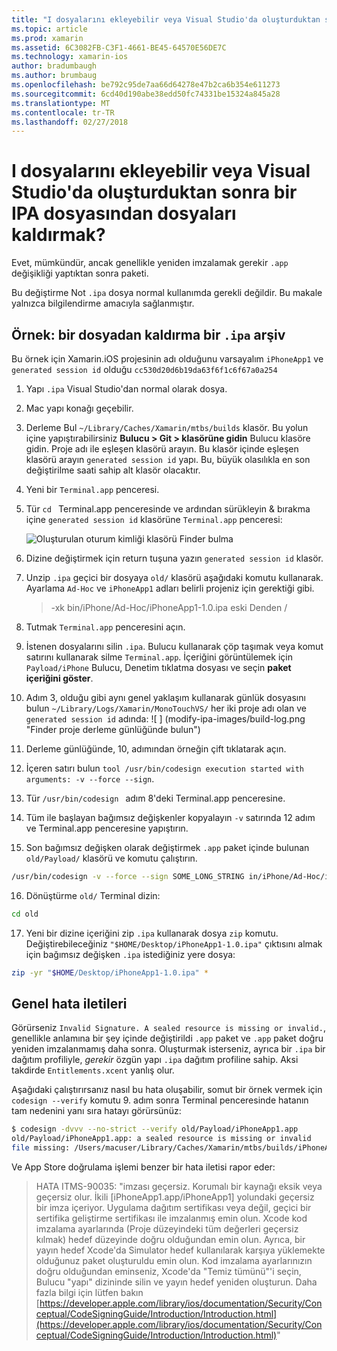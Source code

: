 ```yaml
---
title: "I dosyalarını ekleyebilir veya Visual Studio'da oluşturduktan sonra bir IPA dosyasından dosyaları kaldırmak?"
ms.topic: article
ms.prod: xamarin
ms.assetid: 6C3082FB-C3F1-4661-BE45-64570E56DE7C
ms.technology: xamarin-ios
author: bradumbaugh
ms.author: brumbaug
ms.openlocfilehash: be792c95de7aa66d64278e47b2ca6b354e611273
ms.sourcegitcommit: 6cd40d190abe38edd50fc74331be15324a845a28
ms.translationtype: MT
ms.contentlocale: tr-TR
ms.lasthandoff: 02/27/2018
---
```

# <a name="can-i-add-files-to-or-remove-files-from-an-ipa-file-after-building-it-in-visual-studio"></a>I dosyalarını ekleyebilir veya Visual Studio'da oluşturduktan sonra bir IPA dosyasından dosyaları kaldırmak?

Evet, mümkündür, ancak genellikle yeniden imzalamak gerekir `.app` değişikliği yaptıktan sonra paketi.

Bu değiştirme Not `.ipa` dosya normal kullanımda gerekli değildir. Bu makale yalnızca bilgilendirme amacıyla sağlanmıştır.

## <a name="example-removing-a-file-from-a-ipa-archive"></a>Örnek: bir dosyadan kaldırma bir `.ipa` arşiv

Bu örnek için Xamarin.iOS projesinin adı olduğunu varsayalım `iPhoneApp1` ve `generated session id` olduğu `cc530d20d6b19da63f6f1c6f67a0a254`

1.  Yapı `.ipa` Visual Studio'dan normal olarak dosya.

2.  Mac yapı konağı geçebilir.

3.  Derleme Bul `~/Library/Caches/Xamarin/mtbs/builds` klasör. Bu yolun içine yapıştırabilirsiniz **Bulucu > Git > klasörüne gidin** Bulucu klasöre gidin. Proje adı ile eşleşen klasörü arayın. Bu klasör içinde eşleşen klasörü arayın `generated session id` yapı. Bu, büyük olasılıkla en son değiştirilme saati sahip alt klasör olacaktır.

4.  Yeni bir `Terminal.app` penceresi.

5.  Tür `cd ` Terminal.app penceresinde ve ardından sürükleyin & bırakma içine `generated session id` klasörüne `Terminal.app` penceresi:

    ![](modify-ipa-images/session-id-folder.png "Oluşturulan oturum kimliği klasörü Finder bulma")

6.  Dizine değiştirmek için return tuşuna yazın `generated session id` klasör.

7.  Unzip `.ipa` geçici bir dosyaya `old/` klasörü aşağıdaki komutu kullanarak. Ayarlama `Ad-Hoc` ve `iPhoneApp1` adları belirli projeniz için gerektiği gibi.

    > -xk bin/iPhone/Ad-Hoc/iPhoneApp1-1.0.ipa eski Denden /

8.  Tutmak `Terminal.app` penceresini açın.

9.  İstenen dosyalarını silin `.ipa`. Bulucu kullanarak çöp taşımak veya komut satırını kullanarak silme `Terminal.app`. İçeriğini görüntülemek için `Payload/iPhone` Bulucu, Denetim tıklatma dosyası ve seçin **paket içeriğini göster**.

10.  Adım 3, olduğu gibi aynı genel yaklaşım kullanarak günlük dosyasını bulun `~/Library/Logs/Xamarin/MonoTouchVS/` her iki proje adı olan ve `generated session id` adında: ![ ] (modify-ipa-images/build-log.png "Finder proje derleme günlüğünde bulun")

11.  Derleme günlüğünde, 10, adımından örneğin çift tıklatarak açın.

12.  İçeren satırı bulun `tool /usr/bin/codesign execution started with arguments: -v --force --sign`.

13.  Tür `/usr/bin/codesign ` adım 8'deki Terminal.app penceresine.

14.  Tüm ile başlayan bağımsız değişkenler kopyalayın `-v` satırında 12 adım ve Terminal.app penceresine yapıştırın.

15.  Son bağımsız değişken olarak değiştirmek `.app` paket içinde bulunan `old/Payload/` klasörü ve komutu çalıştırın.

```bash
/usr/bin/codesign -v --force --sign SOME_LONG_STRING in/iPhone/Ad-Hoc/iPhoneApp1.app/ResourceRules.plist --entitlements obj/iPhone/Ad-Hoc/Entitlements.xcent old/Payload/iPhoneApp1.app
```

16.  Dönüştürme `old/` Terminal dizin:

```bash
cd old
```

17.  Yeni bir dizine içeriğini zip `.ipa` kullanarak dosya `zip` komutu. Değiştirebileceğiniz `"$HOME/Desktop/iPhoneApp1-1.0.ipa"` çıktısını almak için bağımsız değişken `.ipa` istediğiniz yere dosya:

```bash
zip -yr "$HOME/Desktop/iPhoneApp1-1.0.ipa" *
```

## <a name="common-error-messages"></a>Genel hata iletileri

Görürseniz `Invalid Signature. A sealed resource is missing or invalid.`, genellikle anlamına bir şey içinde değiştirildi `.app` paket ve `.app` paket doğru yeniden imzalanmamış daha sonra. Oluşturmak isterseniz, ayrıca bir `.ipa` bir dağıtım profiliyle, _gerekir_ özgün yapı `.ipa` dağıtım profiline sahip. Aksi takdirde `Entitlements.xcent` yanlış olur.

Aşağıdaki çalıştırırsanız nasıl bu hata oluşabilir, somut bir örnek vermek için `codesign --verify` komutu 9. adım sonra Terminal penceresinde hatanın tam nedenini yanı sıra hatayı görürsünüz:

```bash
$ codesign -dvvv --no-strict --verify old/Payload/iPhoneApp1.app
old/Payload/iPhoneApp1.app: a sealed resource is missing or invalid
file missing: /Users/macuser/Library/Caches/Xamarin/mtbs/builds/iPhoneApp1/cc530d20d6b19da63f6f1c6f67a0a254/old/Payload/iPhoneApp1.app/MyFile.png
```

Ve App Store doğrulama işlemi benzer bir hata iletisi rapor eder:

> HATA ITMS-90035: "imzası geçersiz. Korumalı bir kaynağı eksik veya geçersiz olur. İkili [iPhoneApp1.app/iPhoneApp1] yolundaki geçersiz bir imza içeriyor. Uygulama dağıtım sertifikası veya değil, geçici bir sertifika geliştirme sertifikası ile imzalanmış emin olun. Xcode kod imzalama ayarlarında (Proje düzeyindeki tüm değerleri geçersiz kılmak) hedef düzeyinde doğru olduğundan emin olun. Ayrıca, bir yayın hedef Xcode'da Simulator hedef kullanılarak karşıya yüklemekte olduğunuz paket oluşturuldu emin olun. Kod imzalama ayarlarınızın doğru olduğundan eminseniz, Xcode'da "Temiz tümünü"'i seçin, Bulucu "yapı" dizininde silin ve yayın hedef yeniden oluşturun. Daha fazla bilgi için lütfen bakın [https://developer.apple.com/library/ios/documentation/Security/Conceptual/CodeSigningGuide/Introduction/Introduction.html](https://developer.apple.com/library/ios/documentation/Security/Conceptual/CodeSigningGuide/Introduction/Introduction.html)"
